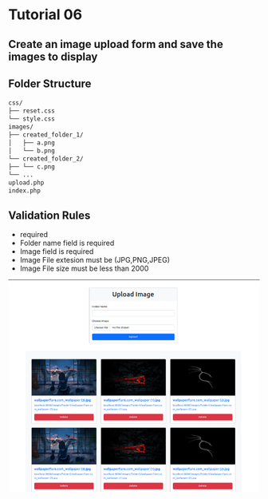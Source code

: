 # Tutorial 06

## Create an image upload form and save the images to display

## Folder Structure

```
css/
├── reset.css
└── style.css
images/
├── created_folder_1/
│   ├── a.png
│   └── b.png
└── created_folder_2/
├── └── c.png
└── ...
upload.php
index.php
```

## Validation Rules
- required
- Folder name field is required
- Image field is required
- Image File extesion must be (JPG,PNG,JPEG)
- Image File size must be less than 2000

![Tuto_06.png](demo/sample.png)
